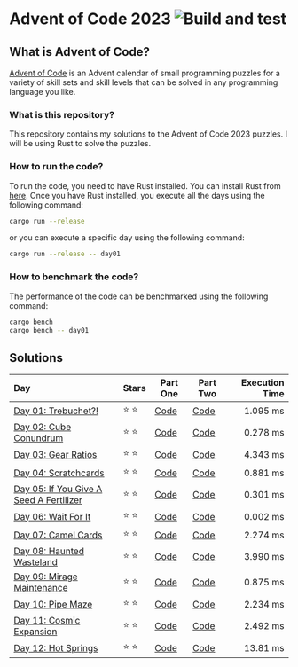 # Advent of Code 2023 ![Build and test](https://github.com/Meisterlala/advent-of-code-2023/actions/workflows/rust.yml/badge.svg)

## What is Advent of Code?

[Advent of Code](https://adventofcode.com/) is an Advent calendar of small programming puzzles for a variety of skill sets and skill levels that can be solved in any programming language you like.

### What is this repository?

This repository contains my solutions to the Advent of Code 2023 puzzles. I will be using Rust to solve the puzzles.

### How to run the code?

To run the code, you need to have Rust installed. You can install Rust from [here](https://www.rust-lang.org/tools/install). Once you have Rust installed, you execute all the days using the following command:

```bash
cargo run --release
```

or you can execute a specific day using the following command:

```bash
cargo run --release -- day01
```

### How to benchmark the code?

The performance of the code can be benchmarked using the following command:

```bash
cargo bench
cargo bench -- day01
```

## Solutions

| Day                                                                            | Stars         | Part One               | Part Two               | Execution Time |
| :----------------------------------------------------------------------------- | ------------- | ---------------------- | ---------------------- | -------------: |
| [Day 01: Trebuchet?!](https://adventofcode.com/2023/day/1)                     | :star: :star: | [Code](src/day_01a.rs) | [Code](src/day_01b.rs) |       1.095 ms |
| [Day 02: Cube Conundrum](https://adventofcode.com/2023/day/2)                  | :star: :star: | [Code](src/day_02a.rs) | [Code](src/day_02b.rs) |       0.278 ms |
| [Day 03: Gear Ratios](https://adventofcode.com/2023/day/3)                     | :star: :star: | [Code](src/day_03a.rs) | [Code](src/day_03b.rs) |       4.343 ms |
| [Day 04: Scratchcards](https://adventofcode.com/2023/day/4)                    | :star: :star: | [Code](src/day_04.rs)  | [Code](src/day_04.rs)  |       0.881 ms |
| [Day 05: If You Give A Seed A Fertilizer](https://adventofcode.com/2023/day/5) | :star: :star: | [Code](src/day_05.rs)  | [Code](src/day_05.rs)  |       0.301 ms |
| [Day 06: Wait For It](https://adventofcode.com/2023/day/6)                     | :star: :star: | [Code](src/day_06.rs)  | [Code](src/day_06.rs)  |       0.002 ms |
| [Day 07: Camel Cards](https://adventofcode.com/2023/day/7)                     | :star: :star: | [Code](src/day_07.rs)  | [Code](src/day_07.rs)  |       2.274 ms |
| [Day 08: Haunted Wasteland](https://adventofcode.com/2023/day/8)               | :star: :star: | [Code](src/day_08.rs)  | [Code](src/day_08.rs)  |       3.990 ms |
| [Day 09: Mirage Maintenance](https://adventofcode.com/2023/day/9)              | :star: :star: | [Code](src/day_09.rs)  | [Code](src/day_09.rs)  |       0.875 ms |
| [Day 10: Pipe Maze](https://adventofcode.com/2023/day/10)                      | :star: :star: | [Code](src/day_10.rs)  | [Code](src/day_10.rs)  |       2.234 ms |
| [Day 11: Cosmic Expansion](https://adventofcode.com/2023/day/11)               | :star: :star: | [Code](src/day_11.rs)  | [Code](src/day_11.rs)  |       2.492 ms |
| [Day 12: Hot Springs](https://adventofcode.com/2023/day/12)                    | :star: :star: | [Code](src/day_12.rs)  | [Code](src/day_12.rs)  |       13.81 ms |
